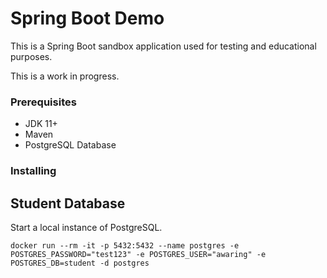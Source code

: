 # Spring Boot Demo

This is a Spring Boot sandbox application used for testing and educational purposes.

This is a work in progress.

### Prerequisites

- JDK 11+
- Maven
- PostgreSQL Database

### Installing

## Student Database

Start a local instance of PostgreSQL.

```
docker run --rm -it -p 5432:5432 --name postgres -e POSTGRES_PASSWORD="test123" -e POSTGRES_USER="awaring" -e POSTGRES_DB=student -d postgres